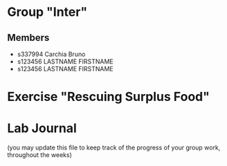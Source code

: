 # Group "Inter"

## Members
- s337994 Carchia Bruno
- s123456 LASTNAME FIRSTNAME
- s123456 LASTNAME FIRSTNAME

# Exercise "Rescuing Surplus Food"

# Lab Journal

(you may update this file to keep track of the progress of your group work, throughout the weeks)
